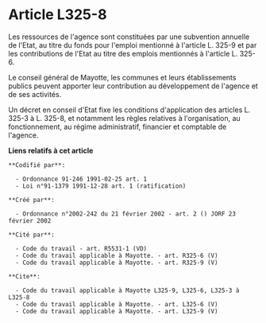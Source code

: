 # Article L325-8

Les ressources de l'agence sont constituées par une subvention annuelle de l'Etat, au titre du fonds pour l'emploi mentionné
à l'article L. 325-9 et par les contributions de l'Etat au titre des emplois mentionnés à l'article L. 325-6.

Le conseil général de Mayotte, les communes et leurs établissements publics peuvent apporter leur contribution au
développement de l'agence et de ses activités.

Un décret en conseil d'Etat fixe les conditions d'application des articles L. 325-3 à L. 325-8, et notamment les règles
relatives à l'organisation, au fonctionnement, au régime administratif, financier et comptable de l'agence.

**Liens relatifs à cet article**

	**Codifié par**:

	  - Ordonnance 91-246 1991-02-25 art. 1
	  - Loi n°91-1379 1991-12-28 art. 1 (ratification)

	**Créé par**:

	  - Ordonnance n°2002-242 du 21 février 2002 - art. 2 () JORF 23 février 2002

	**Cité par**:

	  - Code du travail - art. R5531-1 (VD)
	  - Code du travail applicable à Mayotte. - art. R325-6 (V)
	  - Code du travail applicable à Mayotte. - art. R325-9 (V)

	**Cite**:

	  - Code du travail applicable à Mayotte L325-9, L325-6, L325-3 à L325-8
	  - Code du travail applicable à Mayotte. - art. L325-6 (V)
	  - Code du travail applicable à Mayotte. - art. L325-9 (V)
